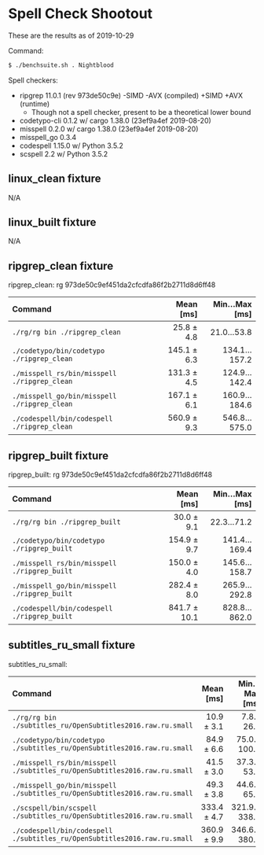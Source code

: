 
# Spell Check Shootout

These are the results as of 2019-10-29

Command:
```bash
$ ./benchsuite.sh . Nightblood
```


Spell checkers:
- ripgrep 11.0.1 (rev 973de50c9e) -SIMD -AVX (compiled) +SIMD +AVX (runtime)
  - Though not a spell checker, present to be a theoretical lower bound
- codetypo-cli 0.1.2 w/ cargo 1.38.0 (23ef9a4ef 2019-08-20)
- misspell 0.2.0 w/ cargo 1.38.0 (23ef9a4ef 2019-08-20)
- misspell_go 0.3.4
- codespell 1.15.0 w/ Python 3.5.2
- scspell 2.2 w/ Python 3.5.2

## linux_clean fixture

N/A

## linux_built fixture

N/A

## ripgrep_clean fixture

ripgrep_clean: rg 973de50c9ef451da2cfcdfa86f2b2711d8d6ff48

| Command | Mean [ms] | Min…Max [ms] |
|:---|---:|---:|
| `./rg/rg bin ./ripgrep_clean` | 25.8 ± 4.8 | 21.0…53.8 |
| `./codetypo/bin/codetypo ./ripgrep_clean` | 145.1 ± 6.3 | 134.1…157.2 |
| `./misspell_rs/bin/misspell ./ripgrep_clean` | 131.3 ± 4.5 | 124.9…142.4 |
| `./misspell_go/bin/misspell ./ripgrep_clean` | 167.1 ± 6.1 | 160.9…184.6 |
| `./codespell/bin/codespell ./ripgrep_clean` | 560.9 ± 9.3 | 546.8…575.0 |

## ripgrep_built fixture

ripgrep_built: rg 973de50c9ef451da2cfcdfa86f2b2711d8d6ff48

| Command | Mean [ms] | Min…Max [ms] |
|:---|---:|---:|
| `./rg/rg bin ./ripgrep_built` | 30.0 ± 9.1 | 22.3…71.2 |
| `./codetypo/bin/codetypo ./ripgrep_built` | 154.9 ± 9.7 | 141.4…169.4 |
| `./misspell_rs/bin/misspell ./ripgrep_built` | 150.0 ± 4.0 | 145.6…158.7 |
| `./misspell_go/bin/misspell ./ripgrep_built` | 282.4 ± 8.0 | 265.9…292.8 |
| `./codespell/bin/codespell ./ripgrep_built` | 841.7 ± 10.1 | 828.8…862.0 |

## subtitles_ru_small fixture

subtitles_ru_small: 

| Command | Mean [ms] | Min…Max [ms] |
|:---|---:|---:|
| `./rg/rg bin ./subtitles_ru/OpenSubtitles2016.raw.ru.small` | 10.9 ± 3.1 | 7.8…26.4 |
| `./codetypo/bin/codetypo ./subtitles_ru/OpenSubtitles2016.raw.ru.small` | 84.9 ± 6.6 | 75.0…100.5 |
| `./misspell_rs/bin/misspell ./subtitles_ru/OpenSubtitles2016.raw.ru.small` | 41.5 ± 3.0 | 37.3…53.8 |
| `./misspell_go/bin/misspell ./subtitles_ru/OpenSubtitles2016.raw.ru.small` | 49.3 ± 3.8 | 44.6…65.5 |
| `./scspell/bin/scspell ./subtitles_ru/OpenSubtitles2016.raw.ru.small` | 333.4 ± 4.7 | 321.9…338.5 |
| `./codespell/bin/codespell ./subtitles_ru/OpenSubtitles2016.raw.ru.small` | 360.9 ± 9.9 | 346.6…380.0 |

